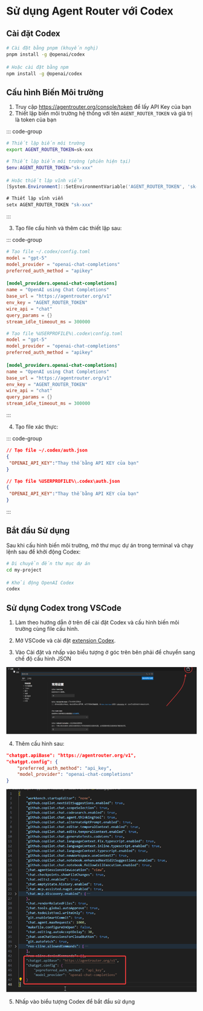 # Sử dụng Agent Router với Codex

## Cài đặt Codex

```bash
# Cài đặt bằng pnpm (khuyến nghị)
pnpm install -g @openai/codex

# Hoặc cài đặt bằng npm
npm install -g @openai/codex
```

## Cấu hình Biến Môi trường

1. Truy cập https://agentrouter.org/console/token để lấy API Key của bạn
2. Thiết lập biến môi trường hệ thống với tên `AGENT_ROUTER_TOKEN` và giá trị là token của bạn

::: code-group

```bash [Linux/macOS]
# Thiết lập biến môi trường
export AGENT_ROUTER_TOKEN=sk-xxx
```

```powershell [Windows (PowerShell)]
# Thiết lập biến môi trường (phiên hiện tại)
$env:AGENT_ROUTER_TOKEN="sk-xxx"

# Hoặc thiết lập vĩnh viễn
[System.Environment]::SetEnvironmentVariable('AGENT_ROUTER_TOKEN', 'sk-xxx', 'User')
```

```cmd [Windows (CMD)]
# Thiết lập vĩnh viễn
setx AGENT_ROUTER_TOKEN "sk-xxx"
```

:::

3. Tạo file cấu hình và thêm các thiết lập sau:

::: code-group

```toml [Linux/macOS]
# Tạo file ~/.codex/config.toml
model = "gpt-5"
model_provider = "openai-chat-completions"
preferred_auth_method = "apikey"

[model_providers.openai-chat-completions]
name = "OpenAI using Chat Completions"
base_url = "https://agentrouter.org/v1"
env_key = "AGENT_ROUTER_TOKEN"
wire_api = "chat"
query_params = {}
stream_idle_timeout_ms = 300000
```

```toml [Windows]
# Tạo file %USERPROFILE%\.codex\config.toml
model = "gpt-5"
model_provider = "openai-chat-completions"
preferred_auth_method = "apikey"

[model_providers.openai-chat-completions]
name = "OpenAI using Chat Completions"
base_url = "https://agentrouter.org/v1"
env_key = "AGENT_ROUTER_TOKEN"
wire_api = "chat"
query_params = {}
stream_idle_timeout_ms = 300000
```

:::

4. Tạo file xác thực:

::: code-group

```json [Linux/macOS]
// Tạo file ~/.codex/auth.json
{
 "OPENAI_API_KEY":"Thay thế bằng API KEY của bạn"
}
```

```json [Windows]
// Tạo file %USERPROFILE%\.codex\auth.json
{
 "OPENAI_API_KEY":"Thay thế bằng API KEY của bạn"
}
```

:::

## Bắt đầu Sử dụng

Sau khi cấu hình biến môi trường, mở thư mục dự án trong terminal và chạy lệnh sau để khởi động Codex:

```bash
# Di chuyển đến thư mục dự án
cd my-project

# Khởi động OpenAI Codex
codex
```

## Sử dụng Codex trong VSCode

1. Làm theo hướng dẫn ở trên để cài đặt Codex và cấu hình biến môi trường cùng file cấu hình.

2. Mở VSCode và cài đặt [extension Codex](https://marketplace.visualstudio.com/items?itemName=openai.chatgpt).

3. Vào Cài đặt và nhấp vào biểu tượng ở góc trên bên phải để chuyển sang chế độ cấu hình JSON

![](../img/codex-config.png)

4. Thêm cấu hình sau:

```json
"chatgpt.apiBase": "https://agentrouter.org/v1",
"chatgpt.config": {
    "preferred_auth_method": "api_key",
    "model_provider": "openai-chat-completions"
}
```

![](../img/codex-config2.png)

5. Nhấp vào biểu tượng Codex để bắt đầu sử dụng
